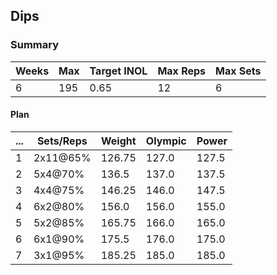 ## Dips

### Summary

Weeks | Max | Target INOL | Max Reps | Max Sets
--- | --- | --- | --- | ---
6 | 195 | 0.65 | 12 | 6

#### Plan

 ... | Sets/Reps | Weight | Olympic | Power
--- | --- | --- | --- | ---
1 | 2x11@65% | 126.75 | 127.0 | 127.5
2 | 5x4@70% | 136.5 | 137.0 | 137.5
3 | 4x4@75% | 146.25 | 146.0 | 147.5
4 | 6x2@80% | 156.0 | 156.0 | 155.0
5 | 5x2@85% | 165.75 | 166.0 | 165.0
6 | 6x1@90% | 175.5 | 176.0 | 175.0
7 | 3x1@95% | 185.25 | 185.0 | 185.0

